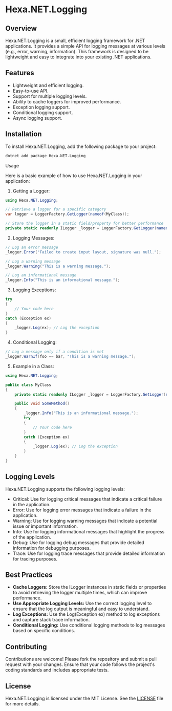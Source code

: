 # Hexa.NET.Logging

## Overview

Hexa.NET.Logging is a small, efficient logging framework for .NET applications. It provides a simple API for logging messages at various levels (e.g., error, warning, information). This framework is designed to be lightweight and easy to integrate into your existing .NET applications.

## Features

- Lightweight and efficient logging.
- Easy-to-use API.
- Support for multiple logging levels.
- Ability to cache loggers for improved performance.
- Exception logging support.
- Conditional logging support.
- Async logging support.

## Installation

To install Hexa.NET.Logging, add the following package to your project:

```bash
dotnet add package Hexa.NET.Logging
```

Usage

Here is a basic example of how to use Hexa.NET.Logging in your application:

1. Getting a Logger:
```csharp
using Hexa.NET.Logging;

// Retrieve a logger for a specific category
var logger = LoggerFactory.GetLogger(nameof(MyClass));

// Store the logger in a static field/property for better performance
private static readonly ILogger _logger = LoggerFactory.GetLogger(nameof(MyClass));
```

2. Logging Messages:
```csharp
// Log an error message
_logger.Error("Failed to create input layout, signature was null.");

// Log a warning message
_logger.Warning("This is a warning message.");

// Log an informational message
_logger.Info("This is an informational message.");
```

3. Logging Exceptions:
```csharp
try
{
    // Your code here
}
catch (Exception ex)
{
    _logger.Log(ex); // Log the exception
}
```

4. Conditional Logging:
```csharp
// Log a message only if a condition is met
_logger.WarnIf(foo == bar, "This is a warning message.");
```

5. Example in a Class:
```csharp
using Hexa.NET.Logging;

public class MyClass
{
    private static readonly ILogger _logger = LoggerFactory.GetLogger(nameof(MyClass));

    public void SomeMethod()
    {
        _logger.Info("This is an informational message.");
        try
        {
            // Your code here
        }
        catch (Exception ex)
        {
            _logger.Log(ex); // Log the exception
        }
    }
}
```

## Logging Levels

Hexa.NET.Logging supports the following logging levels:

- Critical: Use for logging critical messages that indicate a critical failure in the application.
- Error: Use for logging error messages that indicate a failure in the application.
- Warning: Use for logging warning messages that indicate a potential issue or important information.
- Info: Use for logging informational messages that highlight the progress of the application.
- Debug: Use for logging debug messages that provide detailed information for debugging purposes.
- Trace: Use for logging trace messages that provide detailed information for tracing purposes.

## Best Practices

- **Cache Loggers:** Store the ILogger instances in static fields or properties to avoid retrieving the logger multiple times, which can improve performance.
- **Use Appropriate Logging Levels:** Use the correct logging level to ensure that the log output is meaningful and easy to understand.
- **Log Exceptions:** Use the Log(Exception ex) method to log exceptions and capture stack trace information.
- **Conditional Logging:** Use conditional logging methods to log messages based on specific conditions.

## Contributing

Contributions are welcome! Please fork the repository and submit a pull request with your changes. Ensure that your code follows the project's coding standards and includes appropriate tests.

## License

Hexa.NET.Logging is licensed under the MIT License. See the [LICENSE](https://github.com/HexaEngine/Hexa.NET.Logging/blob/master/LICENSE.txt) file for more details.
